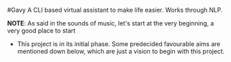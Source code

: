 #Gavy
A CLI based virtual assistant to make life easier. Works through NLP.

**NOTE**: As said in the sounds of music, let's start at the very beginning, a very good place to start
- This project is in its initial phase. Some predecided favourable aims are mentioned down below, which are just a vision to begin with this project.